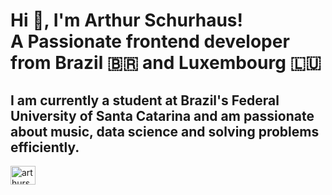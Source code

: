 <h1 >Hi 👋, I'm Arthur Schurhaus! <br> 
A Passionate frontend developer from Brazil 🇧🇷 and Luxembourg 🇱🇺 <br>
</h1>
  <h2>I am currently a student at Brazil's Federal University of Santa Catarina and am passionate about music, data science and solving problems efficiently.</h2>



<a href="https://linkedin.com/in/arthurschur" target="blank"><img align="center" src="https://raw.githubusercontent.com/rahuldkjain/github-profile-readme-generator/master/src/images/icons/Social/linked-in-alt.svg" alt="arthurschur" height="30" width="40" /></a>

